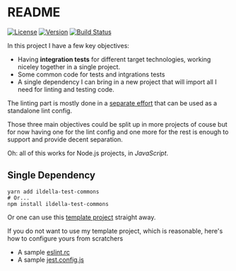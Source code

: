 # README

[![License](https://img.shields.io/badge/License-MIT-yellow.svg)](https://opensource.org/licenses/MIT)
[![Version](https://img.shields.io/npm/v/ildella-test-commons.svg?style=flat-square)](https://npmjs.com/package/ildella-test-commons)
[![Build Status](https://github.com/ildella/ildella-test-commons/actions/workflows/main.yaml/badge.svg)](https://github.com/ildella/ildella-test-commons/actions/build.yml)

In this project I have a few key objectives: 

  * Having **integration tests** for different target technologies, working niceley together in a single project.
  * Some common code for tests and intgrations tests
  * A single dependency I can bring in a new project that will import all I need for linting and testing code. 
  
The linting part is mostly done in a [separate effort](https://github.com/ildella/eslint-config-node-opinionated) that can be used as a standalone lint config.

Those three main objectives could be split up in more projects of couse but for now having one for the lint config and one more for the rest is enough to support and provide decent separation. 

Oh: all of this works for Node.js projects, in *JavaScript*.

## Single Dependency

```shell
yarn add ildella-test-commons
# Or...
npm install ildella-test-commons
```

Or one can use this [template project](https://github.com/ildella/ildella-nodejs-template/) straight away. 

If you do not want to use my template project, which is reasonable, here's how to configure yours from scratchers
  
  * A sample [eslint.rc](./.eslintrc.js)
  * A sample [jest.config.js](./jest.config.js)
